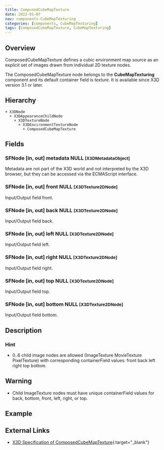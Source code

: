 ```yaml
---
title: ComposedCubeMapTexture
date: 2022-01-07
nav: components-CubeMapTexturing
categories: [components, CubeMapTexturing]
tags: [ComposedCubeMapTexture, CubeMapTexturing]
---
```

<style>
.post h3 {
  word-spacing: 0.2em;
}
</style>

## Overview

ComposedCubeMapTexture defines a cubic environment map source as an explicit set of images drawn from individual 2D texture nodes.

The ComposedCubeMapTexture node belongs to the **CubeMapTexturing** component and its default container field is *texture.* It is available since X3D version 3.1 or later.

## Hierarchy

```
+ X3DNode
  + X3DAppearanceChildNode
    + X3DTextureNode
      + X3DEnvironmentTextureNode
        + ComposedCubeMapTexture
```

## Fields

### SFNode [in, out] **metadata** NULL <small>[X3DMetadataObject]</small>

Metadata are not part of the X3D world and not interpreted by the X3D browser, but they can be accessed via the ECMAScript interface.

### SFNode [in, out] **front** NULL <small>[X3DTexture2DNode]</small>

Input/Output field front.

### SFNode [in, out] **back** NULL <small>[X3DTexture2DNode]</small>

Input/Output field back.

### SFNode [in, out] **left** NULL <small>[X3DTexture2DNode]</small>

Input/Output field left.

### SFNode [in, out] **right** NULL <small>[X3DTexture2DNode]</small>

Input/Output field right.

### SFNode [in, out] **top** NULL <small>[X3DTexture2DNode]</small>

Input/Output field top.

### SFNode [in, out] **bottom** NULL <small>[X3DTexture2DNode]</small>

Input/Output field bottom.

## Description

### Hint

- 0..6 child image nodes are allowed (ImageTexture MovieTexture PixelTexture) with corresponding containerField values: front back left right top bottom.

Warning
-------

- Child ImageTexture nodes must have unique containerField values for back, bottom, front, left, right, or top.

## Example

<x3d-canvas src="https://create3000.github.io/media/examples/CubeMapTexturing/ComposedCubeMapTexture/ComposedCubeMapTexture.x3d"></x3d-canvas>

## External Links

- [X3D Specification of ComposedCubeMapTexture](https://www.web3d.org/documents/specifications/19775-1/V4.0/Part01/components/environmentalTexturing.html#ComposedCubeMapTexture){:target="_blank"}
